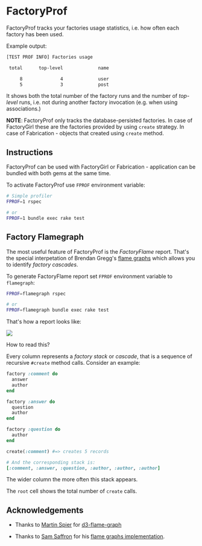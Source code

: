 # FactoryProf

FactoryProf tracks your factories usage statistics, i.e. how often each factory has been used.

Example output:

```sh
[TEST PROF INFO] Factories usage

 total      top-level             name

     8              4             user
     5              3             post
```


It shows both the total number of the factory runs and the number of _top-level_ runs, i.e. not during another factory invocation (e.g. when using associations.)

**NOTE**: FactoryProf only tracks the database-persisted factories. In case of FactoryGirl these are the factories
provided by using `create` strategy. In case of Fabrication - objects that created using `create` method.

## Instructions

FactoryProf can be used with FactoryGirl or Fabrication - application can be bundled with both gems at the same time.

To activate FactoryProf use `FPROF` environment variable:

```sh
# Simple profiler
FPROF=1 rspec

# or
FPROF=1 bundle exec rake test
```

## Factory Flamegraph

The most useful feature of FactoryProf is the _FactoryFlame_ report. That's the special interpetation of Brendan Gregg's [flame graphs](http://www.brendangregg.com/flamegraphs.html) which allows you to identify _factory cascades_.

To generate FactoryFlame report set `FPROF` environment variable to `flamegraph`:

```sh
FPROF=flamegraph rspec

# or
FPROF=flamegraph bundle exec rake test
```

That's how a report looks like:

![](https://s3-us-west-1.amazonaws.com/vladem/test-prof/factory-flame.gif)

How to read this?

Every column represents a _factory stack_ or _cascade_, that is a sequence of recursive `#create` method calls. Consider an example:

```ruby
factory :comment do
  answer
  author
end

factory :answer do
  question
  author
end

factory :question do
  author
end

create(:comment) #=> creates 5 records

# And the corresponding stack is:
[:comment, :answer, :question, :author, :author, :author]
```

The wider column the more often this stack appears.

The `root` cell shows the total number of `create` calls.

## Acknowledgements

- Thanks to [Martin Spier](https://github.com/spiermar) for [d3-flame-graph](https://github.com/spiermar/d3-flame-graph)

- Thanks to [Sam Saffron](https://github.com/SamSaffron) for his [flame graphs implementation](https://github.com/SamSaffron/flamegraph).
